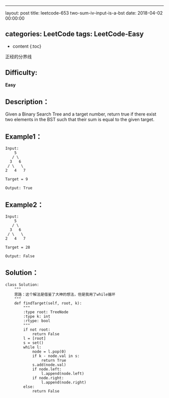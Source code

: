 
---
layout: post
title:  leetcode-653 two-sum-iv-input-is-a-bst
date:   2018-04-02 00:00:00

categories: LeetCode
tags: LeetCode-Easy
---

* content
{:toc}

正经的分界线





## Difficulty:

**Easy**

## Description：

Given a Binary Search Tree and a target number, return true if 
there exist two elements in the BST such that their sum is equal to the given target.

## Example1：

```
Input: 
    5
   / \
  3   6
 / \   \
2   4   7

Target = 9

Output: True
```

## Example2：

```
Input: 
    5
   / \
  3   6
 / \   \
2   4   7

Target = 28

Output: False
```
## Solution：

```
class Solution:
    """
    思路：这个解法是借鉴了大神的想法，但是我用了while循环
    """
    def findTarget(self, root, k):
        """
        :type root: TreeNode
        :type k: int
        :rtype: bool
        """
        if not root:
            return False
        l = [root]
        s = set()
        while l:
            node = l.pop(0)
            if k - node.val in s:
                return True
            s.add(node.val)
            if node.left:
                l.append(node.left)
            if node.right:
                l.append(node.right)
        else:
            return False
```
